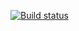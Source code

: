 [![Build status](https://ci.appveyor.com/api/projects/status/kqfv6pgwx0a0ge6m?svg=true)](https://ci.appveyor.com/project/Dimonstratos/autocardorder)
